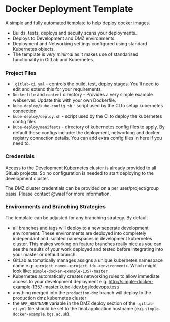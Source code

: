 # Docker Deployment Template

A simple and fully automated template to help deploy docker images.

- Builds, tests, deploys and secuity scans your deployments.
- Deploys to Development and DMZ environments
- Deployment and Networking settings configured using standard Kubernetes objects.
- The template is *very minimal* as it makes use of standarised functionality in GitLab and Kubernetes.

### Project Files

- `.gitlab-ci.yml` - controls the build, test, deploy stages. You'll need to edit and extend this for your requirements.
- `Dockerfile` and `content` directory - Provides a very simple example webserver. Update this with your own Dockerfile.
- `kube-deploy/kube-config.sh` - script used by the CI to setup kubernetes connection
- `kube-deploy/deploy.sh` - script used by the CI to deploy the kubernetes config files
- `kube-deploy/manifests` - directory of kubernetes config files to apply. By default these configs include: the deployment, networking and docker registry connection details. You can add extra config files in here if you need to.

### Credentials

Access to the Development Kubernetes cluster is already provided to all GitLab projects. So no configuration is needed to start deploying to the development cluster.

The DMZ cluster credentials can be provided on a per user/project/group basis. Please contact @wael for more information.

### Environments and Branching Strategies

The template can be adjusted for any branching strategy. By default
- all branches and tags will deploy to a new seperate development environment. These environments are deployed into completely independant and isolated namespaces in development kubernetes cluster. This makes working on feature branches really nice as you can see the results of your work deployed and tested before integrating into your master or default branch.
- GitLab automatically manages assigns a unique kubernetes namespace name e.g: `<project_name>-<project_id>-<environment>`. Which might look like: `simple-docker-example-1357-master`
- Kubernetes automatically creates networking rules to allow immediate access to your development deployment e.g.
http://simple-docker-example-1357-master.kube-idev.bgslcdevops.test/
- anything merged into the `production-dmz` branch will deploy to the production dmz kubernetes cluster
- the `APP_HOSTNAME` variable in the DMZ deploy section of the `.gitlab-ci.yml` file should be set to the final application hostname (e.g. `simple-docker-example.bgs.ac.uk`).

